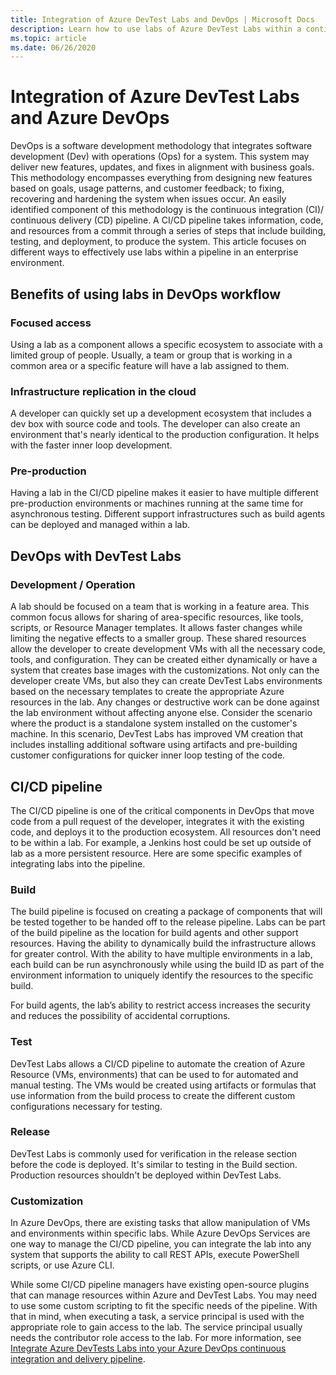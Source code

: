 ```yaml
---
title: Integration of Azure DevTest Labs and DevOps | Microsoft Docs
description: Learn how to use labs of Azure DevTest Labs within a continuous integration (CI)/ continuous delivery (CD) pipelines in an enterprise environment. 
ms.topic: article
ms.date: 06/26/2020
---
```


# Integration of Azure DevTest Labs and Azure DevOps
DevOps is a software development methodology that integrates software development (Dev) with operations (Ops) for a system. This system may deliver new features, updates, and fixes in alignment with business goals. This methodology encompasses everything from designing new features based on goals, usage patterns, and customer feedback; to fixing, recovering and hardening the system when issues occur. An easily identified component of this methodology is the continuous integration (CI)/ continuous delivery (CD) pipeline. A CI/CD pipeline takes information, code, and resources from a commit through a series of steps that include building, testing, and deployment, to produce the system. This article focuses on different ways to effectively use labs within a pipeline in an enterprise environment. 

## Benefits of using labs in DevOps workflow 

### Focused access 
Using a lab as a component allows a specific ecosystem to associate with a limited group of people. Usually, a team or group that is working in a common area or a specific feature will have a lab assigned to them.   

### Infrastructure replication in the cloud 
A developer can quickly set up a development ecosystem that includes a dev box with source code and tools. The developer can also create an environment that's nearly identical to the production configuration. It helps with the faster inner loop development. 

### Pre-production 
Having a lab in the CI/CD pipeline makes it easier to have multiple different pre-production environments or machines running at the same time for asynchronous testing. Different support infrastructures such as build agents can be deployed and managed within a lab. 

## DevOps with DevTest Labs 

### Development / Operation 
A lab should be focused on a team that is working in a feature area. This common focus allows for sharing of area-specific resources, like tools, scripts, or Resource Manager templates. It allows faster changes while limiting the negative effects to a smaller group. These shared resources allow the developer to create development VMs with all the necessary code, tools, and configuration. They can be created either dynamically or have a system that creates base images with the customizations. Not only can the developer create VMs, but also they can create DevTest Labs environments based on the necessary templates to create the appropriate Azure resources in the lab. Any changes or destructive work can be done against the lab environment without affecting anyone else. Consider the scenario where the product is a standalone system installed on the customer's machine. In this scenario, DevTest Labs has improved VM creation that includes installing additional software using artifacts and pre-building customer configurations for quicker inner loop testing of the code. 
  
## CI/CD pipeline 
The CI/CD pipeline is one of the critical components in DevOps that move code from a pull request of the developer, integrates it with the existing code, and deploys it to the production ecosystem. All resources don't need to be within a lab. For example, a Jenkins host could be set up outside of lab as a more persistent resource. Here are some specific examples of integrating labs into the pipeline. 

### Build 
The build pipeline is focused on creating a package of components that will be tested together to be handed off to the release pipeline. Labs can be part of the build pipeline as the location for build agents and other support resources. Having the ability to dynamically build the infrastructure allows for greater control. With the ability to have multiple environments in a lab, each build can be run asynchronously while using the build ID as part of the environment information to uniquely identify the resources to the specific build.   

For build agents, the lab’s ability to restrict access  increases the security and reduces the possibility of accidental corruptions.  

### Test 
DevTest Labs allows a CI/CD pipeline to automate the creation of Azure Resource (VMs, environments) that can be used to for automated and manual testing. The VMs would be created using artifacts or formulas that use information from the build process to create the different custom configurations necessary for testing.   

### Release 
DevTest Labs is commonly used for verification in the release section before the code is deployed. It's similar to testing in the Build section. Production resources shouldn't be deployed within DevTest Labs. 

### Customization 
In Azure DevOps, there are existing tasks that allow manipulation of VMs and environments within specific labs. While Azure DevOps Services are one way to manage the CI/CD pipeline, you can integrate the lab into any system that supports the ability to call REST APIs, execute PowerShell scripts, or use Azure CLI. 

While some CI/CD pipeline managers have existing open-source plugins that can manage resources within Azure and DevTest Labs. You may need to use some custom scripting to fit the specific needs of the pipeline.  With that in mind, when executing a task, a service principal is used with the appropriate role to gain access to the lab. The service principal usually needs the contributor role access to the lab. For more information, see [Integrate Azure DevTests Labs into your Azure DevOps continuous integration and delivery pipeline](devtest-lab-integrate-ci-cd.md). 
 